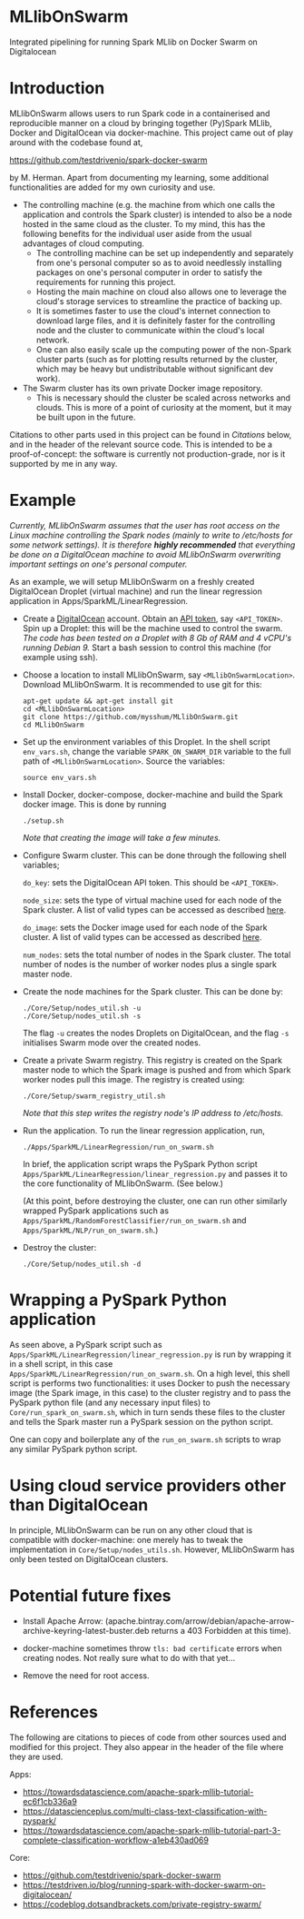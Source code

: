 # MLlibOnSwarm

Integrated pipelining for running Spark MLlib on Docker Swarm on Digitalocean

# Introduction

MLlibOnSwarm allows users to run Spark code in a containerised and reproducible manner on a cloud by bringing together (Py)Spark MLlib, Docker and DigitalOcean via docker-machine. This project came out of play around with the codebase found at,

https://github.com/testdrivenio/spark-docker-swarm

by M. Herman. Apart from documenting my learning, some additional functionalities are added for my own curiosity and use.

* The controlling machine (e.g. the machine from which one calls the application and controls the Spark cluster) is intended to also be a node hosted in the same cloud as the cluster. To my mind, this has the following benefits for the individual user aside from the usual advantages of cloud computing.
  * The controlling machine can be set up independently and separately from one's personal computer so as to avoid needlessly installing packages on one's personal computer in order to satisfy the requirements for running this project.
  * Hosting the main machine on cloud also allows one to leverage the cloud's storage services to streamline the practice of backing up.
  * It is sometimes faster to use the cloud's internet connection to download large files, and it is definitely faster for the controlling node and the cluster to communicate within the cloud's local network. 
  * One can also easily scale up the computing power of the non-Spark cluster parts (such as for plotting results returned by the cluster, which may be heavy but undistributable without significant dev work).
* The Swarm cluster has its own private Docker image repository. 
  * This is necessary should the cluster be scaled across networks and clouds. This is more of a point of curiosity at the moment, but it may be built upon in the future.

Citations to other parts used in this project can be found in *Citations* below, and in the header of the relevant source code. This is intended to be a proof-of-concept: the software is currently not production-grade, nor is it supported by me in any way.

# Example

*Currently, MLlibOnSwarm assumes that the user has root access on the Linux machine controlling the Spark nodes (mainly to write to /etc/hosts for some network settings). It is therefore **highly recommended** that everything be done on a DigitalOcean machine to avoid MLlibOnSwarm overwriting important settings on one's personal computer.*

As an example, we will setup MLlibOnSwarm on a freshly created DigitalOcean Droplet (virtual machine) and run the linear regression application in Apps/SparkML/LinearRegression.

* Create a [DigitalOcean](www.digitalocean.com) account. Obtain an [API token](https://docs.digitalocean.com/reference/api/create-personal-access-token/), say <code>\<API_TOKEN\></code>. Spin up a Droplet: this will be the machine used to control the swarm.  *The code has been tested on a Droplet with 8 Gb of RAM and 4 vCPU's running Debian 9.* Start a bash session to control this machine (for example using ssh).

* Choose a location to install MLlibOnSwarm, say <code>\<MLlibOnSwarmLocation\></code>. Download MLlibOnSwarm. It is recommended to use git for this:
  ```
  apt-get update && apt-get install git
  cd <MLlibOnSwarmLocation>
  git clone https://github.com/mysshum/MLlibOnSwarm.git
  cd MLlibOnSwarm
  ```

* Set up the environment variables of this Droplet. In the shell script <code>env_vars.sh</code>, change the variable <code>SPARK_ON_SWARM_DIR</code> variable to the full path of <code>\<MLlibOnSwarmLocation\></code>. Source the variables:
  ```
  source env_vars.sh
  ```

* Install Docker, docker-compose, docker-machine and build the Spark docker image. This is done by running 
  ```
  ./setup.sh
  ``` 
  *Note that creating the image will take a few minutes.*

* Configure Swarm cluster. This can be done through the following shell variables;
  
  <code>do_key</code>: sets the DigitalOcean API token. This should be <code>\<API_TOKEN\></code>.
  
  <code>node_size</code>: sets the type of virtual machine used for each node of the Spark cluster. A list of valid types can be accessed as described [here](https://developers.digitalocean.com/documentation/v2/#sizes).
  
  <code>do_image</code>: sets the Docker image used for each node of the Spark cluster. A list of valid types can be accessed as described [here](https://developers.digitalocean.com/documentation/v2/#images).
  
  <code>num_nodes</code>: sets the total number of nodes in the Spark cluster. The total number of nodes is the number of worker nodes plus a single spark master node.

* Create the node machines for the Spark cluster. This can be done by:
  ```
  ./Core/Setup/nodes_util.sh -u
  ./Core/Setup/nodes_util.sh -s
  ```
  The flag <code>-u</code> creates the nodes Droplets on DigitalOcean, and the flag <code>-s</code> initialises Swarm mode over the created nodes.
  
* Create a private Swarm registry. This registry is created on the Spark master node to which the Spark image is pushed and from which Spark worker nodes pull this image. The registry is created using:
  ```
  ./Core/Setup/swarm_registry_util.sh
  ```
  *Note that this step writes the registry node's IP address to /etc/hosts.*

* Run the application. To run the linear regression application, run,
  ```
  ./Apps/SparkML/LinearRegression/run_on_swarm.sh
  ```
  In brief, the application script wraps the PySpark Python script <code>Apps/SparkML/LinearRegression/linear_regression.py</code> and passes it to the core functionality of MLlibOnSwarm. (See below.)
  
  (At this point, before destroying the cluster, one can run other similarly wrapped PySpark applications such as <code>Apps/SparkML/RandomForestClassifier/run_on_swarm.sh</code> and <code>Apps/SparkML/NLP/run_on_swarm.sh</code>.)

* Destroy the cluster:
  ```
  ./Core/Setup/nodes_util.sh -d
  ```
  
# Wrapping a PySpark Python application

As seen above, a PySpark script such as <code>Apps/SparkML/LinearRegression/linear_regression.py</code> is run by wrapping it in a shell script, in this case <code>Apps/SparkML/LinearRegression/run_on_swarm.sh</code>. On a high level, this shell script is performs two functionalities: it uses Docker to push the necessary image (the Spark image, in this case) to the cluster registry and to pass the PySpark python file (and any necessary input files) to <code>Core/run_spark_on_swarm.sh</code>, which in turn sends these files to the cluster and tells the Spark master run a PySpark session on the python script.

One can copy and boilerplate any of the <code>run_on_swarm.sh</code> scripts to wrap any similar PySpark python script. 
  
# Using cloud service providers other than DigitalOcean 
  
In principle, MLlibOnSwarm can be run on any other cloud that is compatible with docker-machine: one merely has to tweak the implementation in <code>Core/Setup/nodes_utils.sh</code>. However, MLlibOnSwarm has only been tested on DigitalOcean clusters.

# Potential future fixes

* Install Apache Arrow: (apache.bintray.com/arrow/debian/apache-arrow-archive-keyring-latest-buster.deb returns a 403 Forbidden at this time).

* docker-machine sometimes throw <code>tls: bad certificate</code> errors when creating nodes. Not really sure what to do with that yet...

* Remove the need for root access.

# References
  
  The following are citations to pieces of code from other sources used and modified for this project. They also appear in the header of the file where they are used.
  
  Apps:
  * https://towardsdatascience.com/apache-spark-mllib-tutorial-ec6f1cb336a9
  * https://datascienceplus.com/multi-class-text-classification-with-pyspark/
  * https://towardsdatascience.com/apache-spark-mllib-tutorial-part-3-complete-classification-workflow-a1eb430ad069
  
  Core:
  * https://github.com/testdrivenio/spark-docker-swarm
  * https://testdriven.io/blog/running-spark-with-docker-swarm-on-digitalocean/
  * https://codeblog.dotsandbrackets.com/private-registry-swarm/
  

